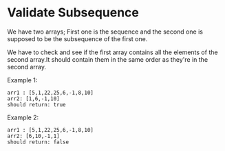 # Validate Subsequence

We have two arrays; First one is the sequence and the second one is supposed to be the subsequence of the first one.

We have to check and see if the first array contains all the elements of the second array.It should contain them in the same order as they're in the second array.

Example 1:

```
arr1 : [5,1,22,25,6,-1,8,10]
arr2: [1,6,-1,10]
should return: true
```

Example 2:

```
arr1 : [5,1,22,25,6,-1,8,10]
arr2: [6,10,-1,1]
should return: false
```
